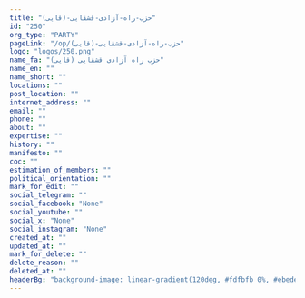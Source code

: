 ```yaml
---
title: "حزب-راه-آزادی-قشقایی-(قایی)"
id: "250"
org_type: "PARTY"
pageLink: "/op/حزب-راه-آزادی-قشقایی-(قایی)"
logo: "logos/250.png"
name_fa: "حزب راه آزادی قشقایی (قایی)"
name_en: ""
name_short: ""
locations: ""
post_location: ""
internet_address: ""
email: ""
phone: ""
about: ""
expertise: ""
history: ""
manifesto: ""
coc: ""
estimation_of_members: ""
political_orientation: ""
mark_for_edit: ""
social_telegram: ""
social_facebook: "None"
social_youtube: ""
social_x: "None"
social_instagram: "None"
created_at: ""
updated_at: ""
mark_for_delete: ""
delete_reason: ""
deleted_at: ""
headerBg: "background-image: linear-gradient(120deg, #fdfbfb 0%, #ebedee 100%);"
---
```

